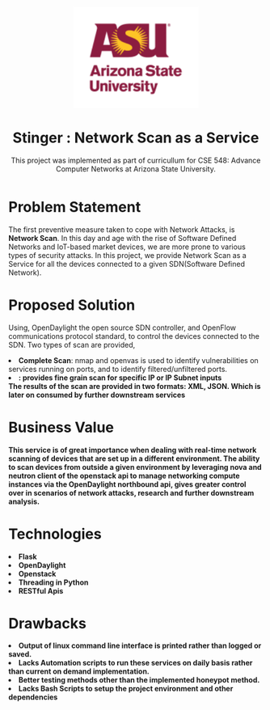 <div style="text-align:center; margin: 50px 0"><img src ="/docs/images/asu-logo.png" height="200"/>

# Stinger : Network Scan as a Service

This project was implemented as part of curricullum for CSE 548: Advance Computer Networks at Arizona State University.

</div>

# Problem Statement 

<p>The first preventive measure taken to cope with Network Attacks, is <b>Network Scan</b>. In this day and age with the rise of Software Defined Networks and IoT-based market devices, we are more prone to various types of security attacks. In this project, we provide Network Scan as a Service for all the devices connected to a given SDN(Software Defined Network).</p>
 
# Proposed Solution
<p>Using, OpenDaylight the open source SDN controller, and OpenFlow communications protocol standard, to control the devices connected to the SDN.
Two types of scan are provided,
 <li><b>Complete Scan</b>: nmap and openvas is used to identify vulnerabilities on services running on ports, and to identify filtered/unfiltered ports.</li>
 <li><b><Custom Scan</b>: provides fine grain scan for specific IP or IP Subnet inputs</li>
 The results of the scan are provided in two formats: XML, JSON. Which is later on consumed by further downstream services</p>
 
# Business Value
This service is of great importance when dealing with real-time network scanning of devices that are set up in a different environment. The ability to scan devices from outside a given environment by leveraging nova and neutron client of the openstack api to manage networking compute instances via the OpenDaylight northbound api, gives greater control over in scenarios of network attacks, research and further downstream analysis.

# Technologies

<li>Flask</li>
<li>OpenDaylight</li>
<li>Openstack</li>
<li>Threading in Python</li>
<li>RESTful Apis</li>

# Drawbacks 
<li>Output of linux command line interface is printed rather than logged or saved. </li>
<li>Lacks Automation scripts to run these services on daily basis rather than current on demand implementation.</li>
<li>Better testing methods other than the implemented honeypot method.</li>
<li>Lacks Bash Scripts to setup the project environment and other dependencies</li>






